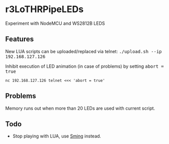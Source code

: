 # r3LoTHRPipeLEDs
Experiment with NodeMCU and WS2812B LEDS

## Features

New LUA scripts can be uploaded/replaced via telnet: <tt>./upload.sh --ip 192.168.127.126</tt>

Inhibit execution of LED animation (in case of problems) by setting <tt>abort = true</tt>

    nc 192.168.127.126 telnet <<< 'abort = true'

## Problems

Memory runs out when more than 20 LEDs are used with current script.


## Todo

 - Stop playing with LUA, use [Sming](https://github.com/SmingHub) instead.
